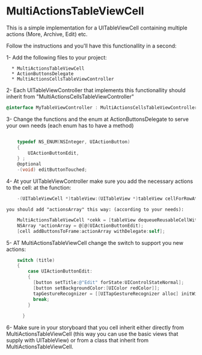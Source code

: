 MultiActionsTableViewCell
=========================

This is a simple implementation for a UITableViewCell containing multiple actions (More, Archive, Edit) etc. 

Follow the instructions and you'll have this functionallity in a second:

1- Add the following files to your project: 
    
      * MultiActionsTableViewCell
      * ActionButtonsDelegate
      * MultiActionsCellsTableViewController
      
2- Each UITableViewController that implements this functionallity should inherit from "MultiActionsCellsTableViewController"
    
```objective-c
@interface MyTableViewController : MultiActionsCellsTableViewController
```
3- Change the functions and the enum at ActionButtonsDelegate to serve your own needs (each enum has to have a method)
```objective-c

    typedef NS_ENUM(NSInteger, UIActionButton)
    {
        UIActionButtonEdit,
    } ;
    @optional
    -(void) editButtonTouched;
```

4- At your UITableViewController make sure you add the necessary actions to the cell:
 at the function:
```objective-c
    -(UITableViewCell *)tableView:(UITableView *)tableView cellForRowAtIndexPath:(NSIndexPath *)indexPath:
```

    you should add "actionsArray" this way: (according to your needs):
    
```objective-c
    MultiActionsTableViewCell *cekk = [tableView dequeueReusableCellWithIdentifier:@"cellIdentifier" forIndexPath:indexPath];
    NSArray *actionArray = @[@(UIActionButtonEdit);
    [cell addButtonsToFrame:actionArray withDelegate:self];
```

5- AT MultiActionsTableViewCell change the switch to support you new actions:
```objective-c
    switch (title)
    {
        case UIActionButtonEdit:
        {
          [button setTitle:@"Edit" forState:UIControlStateNormal];
          [button setBackgroundColor:[UIColor redColor]];
          tapGestureRecognizer = [[UITapGestureRecognizer alloc] initWithTarget:actionButtonsDelegate action:@selector(editButtonTouched)];
          break;
        }
                
      }

```
6- Make sure in your storyboard that you cell inherit either directly from MultiActionsTableViewCell (this way you can use the      basic views that supply with UITableView) or from a class that inherit from MultiActionsTableViewCell.


